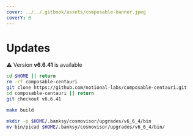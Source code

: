 ```yaml
---
cover: ../../.gitbook/assets/composable-banner.jpeg
coverY: 0
---
```


# Updates

⚠️ Version **v6.6.41** is available

```bash
cd $HOME || return
rm -rf composable-centauri
git clone https://github.com/notional-labs/composable-centauri.git
cd composable-centauri || return
git checkout v6.6.41

make build

mkdir -p $HOME/.banksy/cosmovisor/upgrades/v6_6_4/bin
mv bin/picad $HOME/.banksy/cosmovisor/upgrades/v6_6_4/bin/
```
